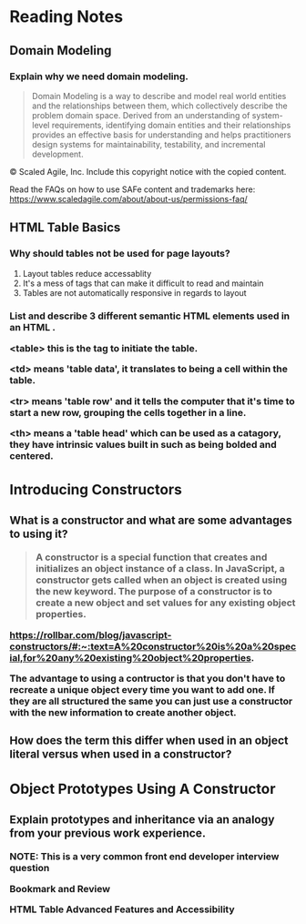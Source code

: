 # Reading Notes

## Domain Modeling

### Explain why we need domain modeling.
>Domain Modeling is a way to describe and model real world entities and the relationships between them, which collectively describe the problem domain space. Derived from an understanding of system-level requirements, identifying domain entities and their relationships provides an effective basis for understanding and helps practitioners design systems for maintainability, testability, and incremental development.

© Scaled Agile, Inc.
Include this copyright notice with the copied content.

Read the FAQs on how to use SAFe content and trademarks here:
https://www.scaledagile.com/about/about-us/permissions-faq/

## HTML Table Basics

### Why should tables not be used for page layouts?
1. Layout tables reduce accessablity
2. It's a mess of tags that can make it difficult to read and maintain
3. Tables are not automatically responsive in regards to layout

### List and describe 3 different semantic HTML elements used in an HTML <table>.

\<table> this is the tag to initiate the table.

\<td> means 'table data', it translates to being a cell within the table. 

\<tr> means 'table row' and it tells the computer that it's time to start a new row, grouping the cells together in a line.

\<th> means a 'table head' which can be used as a catagory, they have intrinsic values built in such as being bolded and centered.


## Introducing Constructors

### What is a constructor and what are some advantages to using it?

>A constructor is a special function that creates and initializes an object instance of a class. In JavaScript, a constructor gets called when an object is created using the new keyword.
The purpose of a constructor is to create a new object and set values for any existing object properties.

https://rollbar.com/blog/javascript-constructors/#:~:text=A%20constructor%20is%20a%20special,for%20any%20existing%20object%20properties.

The advantage to using a contructor is that you don't have to recreate a unique object every time you want to add one. If they are all structured the same you can just use a constructor with the new information to create another object.


### How does the term this differ when used in an object literal versus when used in a constructor?




## Object Prototypes Using A Constructor

### Explain prototypes and inheritance via an analogy from your previous work experience.
NOTE: This is a very common front end developer interview question



Bookmark and Review

HTML Table Advanced Features and Accessibility